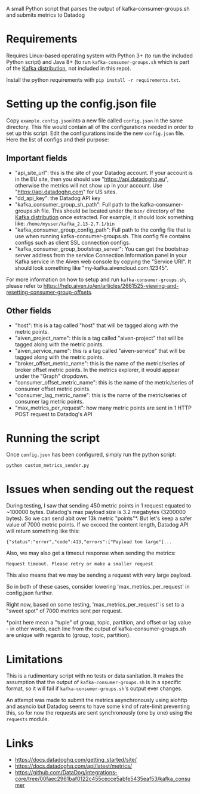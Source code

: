 
A small Python script that parses the output of kafka-consumer-groups.sh and submits metrics to Datadog

# Requirements

Requires Linux-based operating system with Python 3+ (to run the included Python script) and Java 8+ (to run `kafka-consumer-groups.sh` which is part of the [Kafka distribution](https://kafka.apache.org/downloads), not included in this repo).

Install the python requirements with `pip install -r requirements.txt`.

# Setting up the config.json file

Copy `example.config.json`into a new file called `config.json` in the same directory. This file would contain all of the configurations needed in order to set up this script. Edit the configurations inside the new `config.json` file. Here the list of configs and their purpose:

## Important fields
- "api_site_url": this is the site of your Datadog account. If your account is in the EU site, then you should use "https://api.datadoghq.eu", otherwise the metrics will not show up in your account. Use "https://api.datadoghq.com" for US sites.
- "dd_api_key": the Datadog API key
- "kafka_consumer_group_sh_path": Full path to the kafka-consumer-groups.sh file. This should be located under the `bin/` directory of the [Kafka distribution](https://kafka.apache.org/downloads) once extracted. For example, it should look something like: `/home/myuser/kafka_2.13-2.7.1/bin`
- "kafka_consumer_group_config_path": Full path to the config file that is use when running kafka-consumer-groups.sh. This config file contains configs such as client SSL connection configs.
- "kafka_consumer_group_bootstrap_server": You can get the bootstrap server address from the service Connection Information panel in your Kafka service in the Aiven web console by copying the "Service URI". It should look something like "my-kafka.aivencloud.com:12345".

For more information on how to setup and run `kafka-consumer-groups.sh`, please refer to https://help.aiven.io/en/articles/2661525-viewing-and-resetting-consumer-group-offsets.

## Other fields
- "host": this is a tag called "host" that will be tagged along with the metric points.
- "aiven_project_name": this is a tag called "aiven-project" that will be tagged along with the metric points.
- "aiven_service_name": this is a tag called "aiven-service" that will be tagged along with the metric points.
- "broker_offset_metric_name": this is the name of the metric/series of broker offset metric points. In the metrics explorer, it would appear under the "Graph" dropdown.
- "consumer_offset_metric_name": this is the name of the metric/series of consumer offset metric points.
- "consumer_lag_metric_name": this is the name of the metric/series of consumer lag metric points.
- "max_metrics_per_request": how many metric points are sent in 1 HTTP POST request to Datadog's API


# Running the script

Once `config.json` has been configured, simply run the python script:

`python custom_metrics_sender.py`


# Issues when sending out the request

During testing, I saw that sending 450 metric points in 1 request equated to ~100000 bytes. Datadog's max payload size is 3.2 megabytes (3200000 bytes). So we can send abit over 13k metric "points"*. But let's keep a safer value of 7000 metric points. If we exceed the content length, Datadog API will return something like this:

`{"status":"error","code":413,"errors":["Payload too large"]...`

Also, we may also get a timeout response when sending the metrics:

`Request timeout. Please retry or make a smaller request`

This also means that we may be sending a request with very large payload.

So in both of these cases, consider lowering 'max_metrics_per_request' in config.json further.

Right now, based on some testing, 'max_metrics_per_request' is set to a "sweet spot" of 7000 metrics sent per request.

*point here mean a "tuple" of group, topic, partition, and offset or lag value - in other words, each line from the output of kafka-consumer-groups.sh are unique with regards to (group, topic, partition).


# Limitations

This is a rudimentary script with no tests or data sanitation. It makes the assumption that the output of `kafka-consumer-groups.sh` is in a specific format, so it will fail if `kafka-consumer-groups.sh`'s output ever changes.

An attempt was made to submit the metrics asynchronously using aiohttp and asyncio but Datadog seems to have some kind of rate-limit preventing this, so for now the requests are sent synchronously (one by one) using the `requests` module.


# Links

- https://docs.datadoghq.com/getting_started/site/
- https://docs.datadoghq.com/api/latest/metrics/
- https://github.com/DataDog/integrations-core/tree/00faec2961baf0122c455cecce5abfe5435eaf53/kafka_consumer
